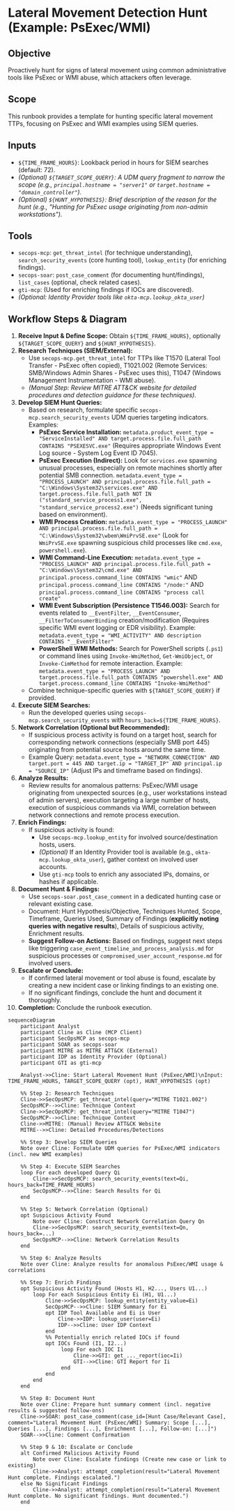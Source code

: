 # Lateral Movement Detection Hunt (Example: PsExec/WMI)

## Objective

Proactively hunt for signs of lateral movement using common administrative tools like PsExec or WMI abuse, which attackers often leverage.

## Scope

This runbook provides a template for hunting specific lateral movement TTPs, focusing on PsExec and WMI examples using SIEM queries.

## Inputs

*   `${TIME_FRAME_HOURS}`: Lookback period in hours for SIEM searches (default: 72).
*   *(Optional) `${TARGET_SCOPE_QUERY}`: A UDM query fragment to narrow the scope (e.g., `principal.hostname = "server1"` or `target.hostname = "domain_controller"`).*
*   *(Optional) `${HUNT_HYPOTHESIS}`: Brief description of the reason for the hunt (e.g., "Hunting for PsExec usage originating from non-admin workstations").*

## Tools

*   `secops-mcp`: `get_threat_intel` (for technique understanding), `search_security_events` (core hunting tool), `lookup_entity` (for enriching findings).
*   `secops-soar`: `post_case_comment` (for documenting hunt/findings), `list_cases` (optional, check related cases).
*   `gti-mcp`: (Used for enriching findings if IOCs are discovered).
*   *(Optional: Identity Provider tools like `okta-mcp.lookup_okta_user`)*

## Workflow Steps & Diagram

1.  **Receive Input & Define Scope:** Obtain `${TIME_FRAME_HOURS}`, optionally `${TARGET_SCOPE_QUERY}` and `${HUNT_HYPOTHESIS}`.
2.  **Research Techniques (SIEM/External):**
    *   Use `secops-mcp.get_threat_intel` for TTPs like T1570 (Lateral Tool Transfer - PsExec often copied), T1021.002 (Remote Services: SMB/Windows Admin Shares - PsExec uses this), T1047 (Windows Management Instrumentation - WMI abuse).
    *   *(Manual Step: Review MITRE ATT&CK website for detailed procedures and detection guidance for these techniques).*
3.  **Develop SIEM Hunt Queries:**
    *   Based on research, formulate specific `secops-mcp.search_security_events` UDM queries targeting indicators. Examples:
        *   **PsExec Service Installation:** `metadata.product_event_type = "ServiceInstalled" AND target.process.file.full_path CONTAINS "PSEXESVC.exe"` (Requires appropriate Windows Event Log source - System Log Event ID 7045).
        *   **PsExec Execution (Indirect):** Look for `services.exe` spawning unusual processes, especially on remote machines shortly after potential SMB connection. `metadata.event_type = "PROCESS_LAUNCH" AND principal.process.file.full_path = "C:\Windows\System32\services.exe" AND target.process.file.full_path NOT IN ("standard_service_process1.exe", "standard_service_process2.exe")` (Needs significant tuning based on environment).
        *   **WMI Process Creation:** `metadata.event_type = "PROCESS_LAUNCH" AND principal.process.file.full_path = "C:\Windows\System32\wbem\WmiPrvSE.exe"` (Look for `WmiPrvSE.exe` spawning suspicious child processes like `cmd.exe`, `powershell.exe`).
        *   **WMI Command-Line Execution:** `metadata.event_type = "PROCESS_LAUNCH" AND principal.process.file.full_path = "C:\Windows\System32\cmd.exe" AND principal.process.command_line CONTAINS "wmic"` AND `principal.process.command_line CONTAINS "/node:"` AND `principal.process.command_line CONTAINS "process call create"`
        *   **WMI Event Subscription (Persistence T1546.003):** Search for events related to `__EventFilter`, `__EventConsumer`, `__FilterToConsumerBinding` creation/modification (Requires specific WMI event logging or EDR visibility). Example: `metadata.event_type = "WMI_ACTIVITY" AND description CONTAINS "__EventFilter"`
        *   **PowerShell WMI Methods:** Search for PowerShell scripts (`.ps1`) or command lines using `Invoke-WmiMethod`, `Get-WmiObject`, or `Invoke-CimMethod` for remote interaction. Example: `metadata.event_type = "PROCESS_LAUNCH" AND target.process.file.full_path CONTAINS "powershell.exe" AND target.process.command_line CONTAINS "Invoke-WmiMethod"`
    *   Combine technique-specific queries with `${TARGET_SCOPE_QUERY}` if provided.
4.  **Execute SIEM Searches:**
    *   Run the developed queries using `secops-mcp.search_security_events` with `hours_back=${TIME_FRAME_HOURS}`.
5.  **Network Correlation (Optional but Recommended):**
    *   If suspicious process activity is found on a target host, search for corresponding network connections (especially SMB port 445) originating from potential source hosts around the same time.
    *   Example Query: `metadata.event_type = "NETWORK_CONNECTION" AND target.port = 445 AND target.ip = "TARGET_IP" AND principal.ip = "SOURCE_IP"` (Adjust IPs and timeframe based on findings).
6.  **Analyze Results:**
    *   Review results for anomalous patterns: PsExec/WMI usage originating from unexpected sources (e.g., user workstations instead of admin servers), execution targeting a large number of hosts, execution of suspicious commands via WMI, correlation between network connections and remote process execution.
7.  **Enrich Findings:**
    *   If suspicious activity is found:
        *   Use `secops-mcp.lookup_entity` for involved source/destination hosts, users.
        *   *(Optional)* If an Identity Provider tool is available (e.g., `okta-mcp.lookup_okta_user`), gather context on involved user accounts.
        *   Use `gti-mcp` tools to enrich any associated IPs, domains, or hashes if applicable.
8.  **Document Hunt & Findings:**
    *   Use `secops-soar.post_case_comment` in a dedicated hunting case or relevant existing case.
    *   Document: Hunt Hypothesis/Objective, Techniques Hunted, Scope, Timeframe, Queries Used, Summary of Findings (**explicitly noting queries with negative results**), Details of suspicious activity, Enrichment results.
    *   **Suggest Follow-on Actions:** Based on findings, suggest next steps like triggering `case_event_timeline_and_process_analysis.md` for suspicious processes or `compromised_user_account_response.md` for involved users.
9.  **Escalate or Conclude:**
    *   If confirmed lateral movement or tool abuse is found, escalate by creating a new incident case or linking findings to an existing one.
    *   If no significant findings, conclude the hunt and document it thoroughly.
10. **Completion:** Conclude the runbook execution.

```{mermaid}
sequenceDiagram
    participant Analyst
    participant Cline as Cline (MCP Client)
    participant SecOpsMCP as secops-mcp
    participant SOAR as secops-soar
    participant MITRE as MITRE ATT&CK (External)
    participant IDP as Identity Provider (Optional)
    participant GTI as gti-mcp

    Analyst->>Cline: Start Lateral Movement Hunt (PsExec/WMI)\nInput: TIME_FRAME_HOURS, TARGET_SCOPE_QUERY (opt), HUNT_HYPOTHESIS (opt)

    %% Step 2: Research Techniques
    Cline->>SecOpsMCP: get_threat_intel(query="MITRE T1021.002")
    SecOpsMCP-->>Cline: Technique Context
    Cline->>SecOpsMCP: get_threat_intel(query="MITRE T1047")
    SecOpsMCP-->>Cline: Technique Context
    Cline->>MITRE: (Manual) Review ATT&CK Website
    MITRE-->>Cline: Detailed Procedures/Detections

    %% Step 3: Develop SIEM Queries
    Note over Cline: Formulate UDM queries for PsExec/WMI indicators (incl. new WMI examples)

    %% Step 4: Execute SIEM Searches
    loop For each developed Query Qi
        Cline->>SecOpsMCP: search_security_events(text=Qi, hours_back=TIME_FRAME_HOURS)
        SecOpsMCP-->>Cline: Search Results for Qi
    end

    %% Step 5: Network Correlation (Optional)
    opt Suspicious Activity Found
        Note over Cline: Construct Network Correlation Query Qn
        Cline->>SecOpsMCP: search_security_events(text=Qn, hours_back=...)
        SecOpsMCP-->>Cline: Network Correlation Results
    end

    %% Step 6: Analyze Results
    Note over Cline: Analyze results for anomalous PsExec/WMI usage & correlations

    %% Step 7: Enrich Findings
    opt Suspicious Activity Found (Hosts H1, H2..., Users U1...)
        loop For each Suspicious Entity Ei (H1, U1...)
            Cline->>SecOpsMCP: lookup_entity(entity_value=Ei)
            SecOpsMCP-->>Cline: SIEM Summary for Ei
            opt IDP Tool Available and Ei is User
                Cline->>IDP: lookup_user(user=Ei)
                IDP-->>Cline: User IDP Context
            end
            %% Potentially enrich related IOCs if found
            opt IOCs Found (I1, I2...)
                 loop For each IOC Ii
                     Cline->>GTI: get_..._report(ioc=Ii)
                     GTI-->>Cline: GTI Report for Ii
                 end
            end
        end
    end

    %% Step 8: Document Hunt
    Note over Cline: Prepare hunt summary comment (incl. negative results & suggested follow-ons)
    Cline->>SOAR: post_case_comment(case_id=[Hunt Case/Relevant Case], comment="Lateral Movement Hunt (PsExec/WMI) Summary: Scope [...], Queries [...], Findings [...], Enrichment [...], Follow-on: [...]")
    SOAR-->>Cline: Comment Confirmation

    %% Step 9 & 10: Escalate or Conclude
    alt Confirmed Malicious Activity Found
        Note over Cline: Escalate findings (Create new case or link to existing)
        Cline->>Analyst: attempt_completion(result="Lateral Movement Hunt complete. Findings escalated.")
    else No Significant Findings
        Cline->>Analyst: attempt_completion(result="Lateral Movement Hunt complete. No significant findings. Hunt documented.")
    end
